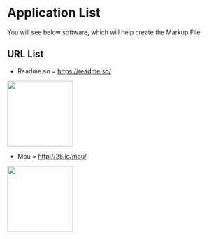 
# Application List

You will see below software, which will help create the Markup File.



## URL List

- Readme.so = https://readme.so/
<img src="https://readme.so/readme.svg" width="150px"/>

- Mou = http://25.io/mou/
<img src="http://25.io/mou/img/mou_512x512.png" width="150" height="150"/>
